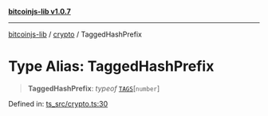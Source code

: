 [**bitcoinjs-lib v1.0.7**](../../../README.md)

***

[bitcoinjs-lib](../../../README.md) / [crypto](../README.md) / TaggedHashPrefix

# Type Alias: TaggedHashPrefix

> **TaggedHashPrefix**: *typeof* [`TAGS`](../variables/TAGS.md)\[`number`\]

Defined in: [ts\_src/crypto.ts:30](https://github.com/sCrypt-Inc/bitcoinjs-lib/blob/e3b2d1c4c35cd925f8b17063dc9eb0300cab46a2/ts_src/crypto.ts#L30)
